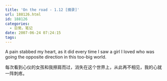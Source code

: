 ```yaml
---
title: 'On the road - 1.12 [摘录]'
url: 188126.html
id: 188126
categories:
  - 日常。笔记
date: 2007-06-24 07:24:15
tags:
---
```


A pain stabbed my heart, as it did every time I saw a girl I loved who was going the opposite direction in this too-big world.

每次看到心仪的女孩和我擦肩而过，消失在这个世界上，从此再不相见，我的心就一阵刺疼。
